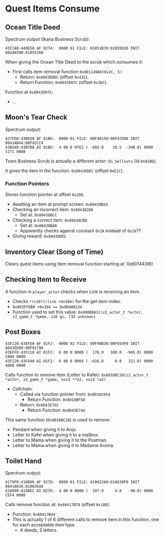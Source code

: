 Quest Items Consume
===================

## Ocean Title Deed

Spectrum output (Ikana Business Scrub):

```
43CCA0:440E50 AF 0274:  0000 01 FILE: 01051B70:01055D20 INIT 80440390:01055260
```

When giving the Ocean Title Deed to the scrub which consumes it:
- First calls item removal function `0x801149A0(0x2C, 5)`
  - Return: `0x8043D0DC` (offset `0x43C`).
  - Return Function: `0x8043D07C` (offset `0x3DC`).

Function at `0x8043D07C`:
- ...

## Moon's Tear Check

Spectrum output:

```
437FD0:43B430 AF 01BD:  0000 01 FILE: 00F40150:00F435B0 INIT 8043AB44:00F42CC4
43B440:43B7B8 AI 01BD:  4 00 0 07E2 ( -692.0    20.5  -348.0) 0000 5171 0000
```

Town Business Scrub is actually a different actor: `En_Sellnuts` (Id `0x01BD`).

It gives the item in the function: `0x80438DEC` (offset `0xE1C`).

### Function Pointers

Stores function pointer at offset `0x2D8`.

- Awaiting an item at prompt screen: `0x80438B24`
- Checking an incorrect item: `0x804382D8`
  - Set at: `0x80438BCC`
- Checking a correct item: `0x80438CB8`
  - Set at: `0x80438BA8`
  - Apparently checks against constant `0x2A` instead of `0x28`??
- Giving reward: `0x80438DEC`

## Inventory Clear (Song of Time)

Clears quest items using item removal function starting at: 0x80144390

## Checking Item to Receive

A function in `player_actor` checks when Link is receiving an item.
- Checks `*(s16*)(link +0x384)` for the get-item index.
- `0x803FFDB0 +0x384 == 0x80400134`
- Function used to set this value: `0x800B8A1C(z2_actor_t *actor, z2_game_t *game, s16 gi, f32 unknown)`

## Post Boxes

```
43E120:43EFE0 AF 01F2:  0000 02 FILE: 00F90B30:00F919F0 INIT 8043ED88:00F91798
43EFF0:43F210 AI 01F2:  6 00 0 0000 (  176.0   100.0  -945.0) 0000 C000 0000
43F220:43F440 AI 01F2:  6 00 0 0004 ( -616.0     0.0   321.0) 0000 4000 0000
```

Calls function to remove item (Letter to Kafei): `0x8010BC28(z2_actor_t *actor, z2_game_t *game, void **a2, void *a3)`
- Callchain:
  - Called via function pointer from: `0x8010C054`
    - Return Function: `0x8010BF58`
  - Return: `0x8043E76C`
    - Return Function: `0x8043E744`

This same function (`0x8010BC28`) is used to remove:
- Pendant when giving it to Anju.
- Letter to Kafei when giving it to a mailbox.
- Letter to Mama when giving it to the Postman.
- Letter to Mama when giving it to Madame Aroma.

## Toilet Hand

Spectrum output:

```
4179F0:418880 AF 027D:  0000 01 FILE: 01062260:010630F0 INIT 80418638:01062EA8
418890:418AEC AI 027D:  4 00 0 0000 (  107.0     4.0   -90.0) 0000 CEF4 0000
```

Calls remove function at: `0x80417B78` (offset `0x188`).
- Function: `0x80417B44`
- This is actually 1 of 6 different calls to remove item in this function, one for each acceptable item type.
  - 4 deeds, 2 letters.
